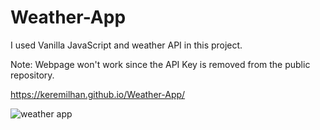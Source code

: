 # Weather-App

I used Vanilla JavaScript and weather API in this project.

Note: Webpage won't work since the API Key is removed from the public repository.

https://keremilhan.github.io/Weather-App/


![weather app](https://user-images.githubusercontent.com/99633775/170811935-f91b0cff-a363-4e9d-84e5-cc518848f495.PNG)
